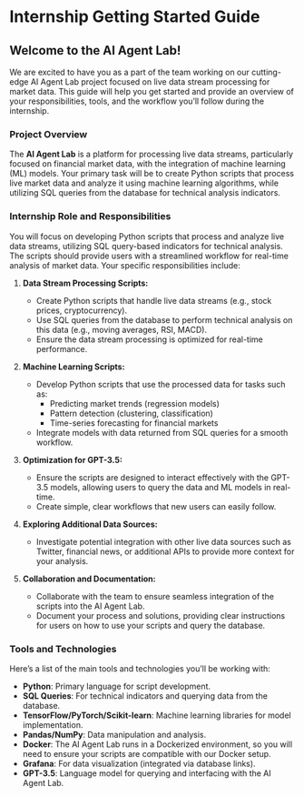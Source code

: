 # Internship Getting Started Guide

## Welcome to the AI Agent Lab!

We are excited to have you as a part of the team working on our cutting-edge AI Agent Lab project focused on live data stream processing for market data. This guide will help you get started and provide an overview of your responsibilities, tools, and the workflow you’ll follow during the internship.

### Project Overview

The **AI Agent Lab** is a platform for processing live data streams, particularly focused on financial market data, with the integration of machine learning (ML) models. Your primary task will be to create Python scripts that process live market data and analyze it using machine learning algorithms, while utilizing SQL queries from the database for technical analysis indicators.

### Internship Role and Responsibilities

You will focus on developing Python scripts that process and analyze live data streams, utilizing SQL query-based indicators for technical analysis. The scripts should provide users with a streamlined workflow for real-time analysis of market data. Your specific responsibilities include:

1. **Data Stream Processing Scripts:**
   - Create Python scripts that handle live data streams (e.g., stock prices, cryptocurrency).
   - Use SQL queries from the database to perform technical analysis on this data (e.g., moving averages, RSI, MACD).
   - Ensure the data stream processing is optimized for real-time performance.

2. **Machine Learning Scripts:**
   - Develop Python scripts that use the processed data for tasks such as:
     - Predicting market trends (regression models)
     - Pattern detection (clustering, classification)
     - Time-series forecasting for financial markets
   - Integrate models with data returned from SQL queries for a smooth workflow.

3. **Optimization for GPT-3.5:**
   - Ensure the scripts are designed to interact effectively with the GPT-3.5 models, allowing users to query the data and ML models in real-time.
   - Create simple, clear workflows that new users can easily follow.

4. **Exploring Additional Data Sources:**
   - Investigate potential integration with other live data sources such as Twitter, financial news, or additional APIs to provide more context for your analysis.

5. **Collaboration and Documentation:**
   - Collaborate with the team to ensure seamless integration of the scripts into the AI Agent Lab.
   - Document your process and solutions, providing clear instructions for users on how to use your scripts and query the database.

### Tools and Technologies

Here’s a list of the main tools and technologies you’ll be working with:

- **Python**: Primary language for script development.
- **SQL Queries**: For technical indicators and querying data from the database.
- **TensorFlow/PyTorch/Scikit-learn**: Machine learning libraries for model implementation.
- **Pandas/NumPy**: Data manipulation and analysis.
- **Docker**: The AI Agent Lab runs in a Dockerized environment, so you will need to ensure your scripts are compatible with our Docker setup.
- **Grafana**: For data visualization (integrated via database links).
- **GPT-3.5**: Language model for querying and interfacing with the AI Agent Lab.

